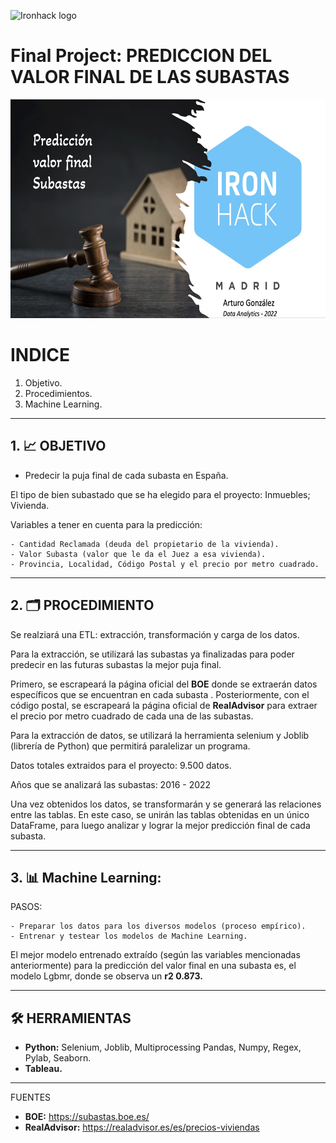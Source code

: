 ![Ironhack logo](https://i.imgur.com/1QgrNNw.png) 

# Final Project: PREDICCION DEL VALOR FINAL DE LAS SUBASTAS

<p align="center"> <img src="https://github.com/Artturoo/Final_Project/blob/main/img/primera.png" width="700" height="350">  </p>

# INDICE


 1. Objetivo.
 2. Procedimientos.
 3. Machine Learning.

---

## 1. 📈 OBJETIVO


- Predecir la puja final de cada subasta en España.

El tipo de bien subastado que se ha elegido para el proyecto: Inmuebles; Vivienda.

Variables a tener en cuenta para la predicción:

    - Cantidad Reclamada (deuda del propietario de la vivienda).
    - Valor Subasta (valor que le da el Juez a esa vivienda).
    - Provincia, Localidad, Código Postal y el precio por metro cuadrado.

---

## 2. 🗂 PROCEDIMIENTO


Se realziará una ETL: extracción, transformación y carga de los datos.

Para la extracción, se utilizará las subastas ya finalizadas para poder predecir en las futuras subastas la mejor puja final.

Primero, se escrapeará la página oficial del <b>BOE</b> donde se extraerán datos específicos que se encuentran en cada subasta . Posteriormente, con el código postal, se escrapeará la página oficial de <b>RealAdvisor</b> para extraer el precio por metro cuadrado de cada una de las subastas.

Para la extracción de datos, se utilizará la herramienta selenium y Joblib (librería de Python) que permitirá paralelizar un programa.

Datos totales extraidos para el proyecto: 9.500 datos.

Años que se analizará las subastas: 2016 - 2022

Una vez obtenidos los datos, se transformarán y se generará las relaciones entre las tablas. En este caso, se unirán las tablas obtenidas en un único DataFrame, para luego analizar y lograr la mejor predicción final de cada subasta.

---

## 3. 📊 Machine Learning:


PASOS:

    - Preparar los datos para los diversos modelos (proceso empírico).
    - Entrenar y testear los modelos de Machine Learning.

El mejor modelo entrenado extraído (según las variables mencionadas anteriormente) para la predicción del valor final en una subasta es, el modelo Lgbmr, donde se observa un <b>r2 0.873.</b>

---

## 🛠 HERRAMIENTAS


- <b>Python:</b> Selenium, Joblib, Multiprocessing Pandas, Numpy, Regex, Pylab, Seaborn.
- <b>Tableau.</b>


---

FUENTES


- <b>BOE:</b>  https://subastas.boe.es/
- <b>RealAdvisor:</b>  https://realadvisor.es/es/precios-viviendas











